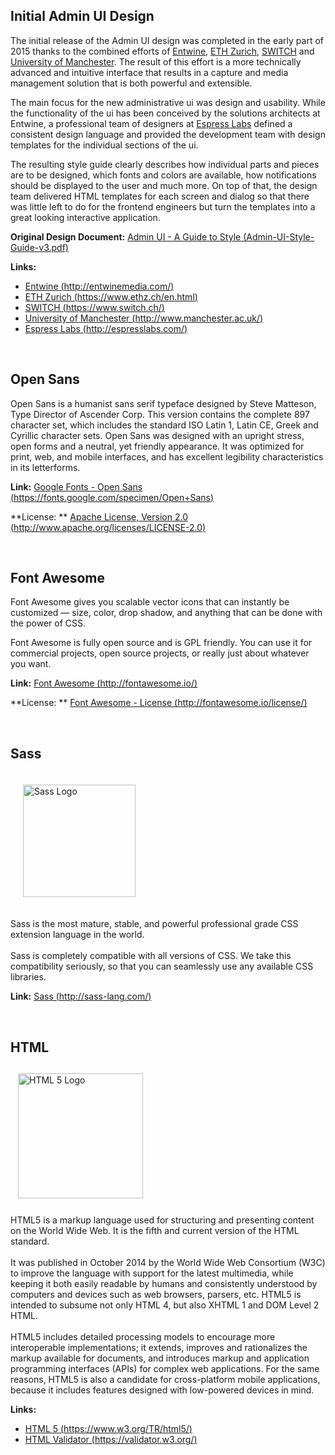 ## Initial Admin UI Design

The initial release of the Admin UI design was completed in the early part of 2015 thanks to the combined efforts of
[Entwine](http://entwinemedia.com/), [ETH Zurich](https://www.ethz.ch/en.html), [SWITCH](https://www.switch.ch/) and
[University of Manchester](http://www.manchester.ac.uk/). The result of this effort is a more technically advanced and
intuitive  interface that results in a capture and media management solution that is both powerful and extensible.

The main focus for the new administrative ui was design and usability. While the functionality of the ui has been
conceived by the solutions architects at Entwine, a professional team of designers at [Espress
Labs](http://espresslabs.com/) defined a consistent design language and provided the development team with design
templates for the individual sections of the ui.

The resulting style guide clearly describes how individual parts and pieces are to be designed, which fonts and colors
are available, how notifications should be displayed to the user and much more. On top of that, the design team
delivered HTML templates for each screen and dialog so that there was little left to do for the frontend engineers but
turn the templates into a great looking interactive application.

**Original Design Document:** [Admin UI - A Guide to Style
(Admin-UI-Style-Guide-v3.pdf)](../../../files/Admin-UI-Style-Guide-v3.pdf)

**Links:**

- [Entwine (http://entwinemedia.com/)](http://entwinemedia.com/)
- [ETH Zurich (https://www.ethz.ch/en.html)](https://www.ethz.ch/en.html)
- [SWITCH (https://www.switch.ch/)](https://www.switch.ch/)
- [University of Manchester (http://www.manchester.ac.uk/)](http://www.manchester.ac.uk/)
- [Espress Labs (http://espresslabs.com/)](http://espresslabs.com/)

<br/>

## Open Sans

Open Sans is a humanist sans serif typeface designed by Steve Matteson, Type Director of Ascender Corp. This version
contains the complete 897 character set, which includes the standard ISO Latin 1, Latin CE, Greek and Cyrillic character
sets. Open Sans was designed with an upright stress, open forms and a neutral, yet friendly appearance. It was optimized
for print, web, and mobile interfaces, and has excellent legibility characteristics in its letterforms.

**Link:** [Google Fonts - Open Sans
(https://fonts.google.com/specimen/Open+Sans)](https://fonts.google.com/specimen/Open+Sans)

**License: ** [Apache License, Version 2.0
(http://www.apache.org/licenses/LICENSE-2.0)](http://www.apache.org/licenses/LICENSE-2.0)

<br/>

## Font Awesome

Font Awesome gives you scalable vector icons that can instantly be customized — size, color, drop shadow, and anything
that can be done with the power of CSS.

Font Awesome is fully open source and is GPL friendly. You can use it for commercial projects, open source projects, or
really just about whatever you want.

**Link:** [Font Awesome (http://fontawesome.io/)](http://fontawesome.io/)

**License: ** [Font Awesome - License (http://fontawesome.io/license/)](http://fontawesome.io/license/)

<br/>

## Sass

<div class="row-flex">
  <img src="../../../../img/sass.svg" alt="Sass Logo"  style="padding: 20px; width: 180px;" />
  <p>
    Sass is the most mature, stable, and powerful professional grade CSS extension language in the world.
    <br/><br/>
    Sass is completely compatible with all versions of CSS. We take this compatibility seriously, so that you can
    seamlessly use any available CSS libraries.
  </p>
</div>

**Link:** [Sass (http://sass-lang.com/)](http://sass-lang.com/)

<br/>

## HTML

<div class="row-flex">
  <img src="../../../../img/html/HTML5_Logo.svg" alt="HTML 5 Logo" style="width:200px; padding:12px;" />
  <p>
  HTML5 is a markup language used for structuring and presenting content on the World Wide Web. It is the fifth and
  current version of the HTML standard.
  <br/><br/>
  It was published in October 2014 by the World Wide Web Consortium (W3C) to improve the language with support for the
  latest multimedia, while keeping it both easily readable by humans and consistently understood by computers and devices
  such as web browsers, parsers, etc. HTML5 is intended to subsume not only HTML 4, but also XHTML 1 and DOM Level 2 HTML.
  <br/><br/>
  HTML5 includes detailed processing models to encourage more interoperable implementations; it extends, improves and
  rationalizes the markup available for documents, and introduces markup and application programming interfaces (APIs)
  for complex web applications. For the same reasons, HTML5 is also a candidate for cross-platform mobile applications,
  because it includes features designed with low-powered devices in mind.
  </p>
</div>

**Links:**

- [HTML 5 (https://www.w3.org/TR/html5/)](https://www.w3.org/TR/html5/)
- [HTML Validator (https://validator.w3.org/)](https://validator.w3.org/)
